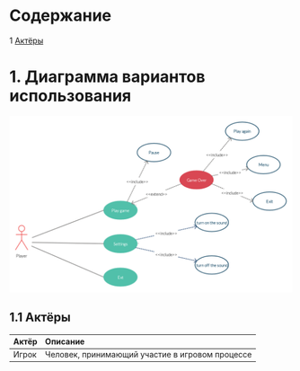 # Содержание
1 [Актёры](#actors)  

# 1. Диаграмма вариантов использования

![Диаграмма вариантов использования](https://github.com/Shalimo/Monster-Traffic/blob/master/%D0%94%D0%B8%D0%B0%D0%B3%D1%80%D0%B0%D0%BC%D0%BC%D1%8B/Use%20case/Use%20case.jpg)

<a name="actors"/>

## 1.1 Актёры

| Актёр | Описание |
|:--|:--|
| Игрок | Человек, принимающий участие в игровом процессе|
